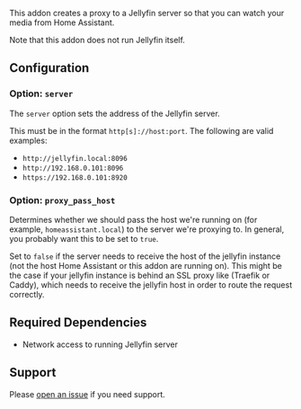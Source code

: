 This addon creates a proxy to a Jellyfin server so that you can watch your media from Home Assistant.

Note that this addon does not run Jellyfin itself.

## Configuration

### Option: `server`

The `server` option sets the address of the Jellyfin server.

This must be in the format `http[s]://host:port`. The following are valid examples:

- `http://jellyfin.local:8096`
- `http://192.168.0.101:8096`
- `https://192.168.0.101:8920`

### Option: `proxy_pass_host`

Determines whether we should pass the host we're running on (for example, 
`homeassistant.local`) to the server we're proxying to. In general, you probably
want this to be set to `true`. 

Set to `false` if the server needs to receive the host of the jellyfin instance
(not the host Home Assistant or this addon are running on). This might be the case
if your jellyfin instance is behind an SSL proxy like (Traefik or Caddy), which
needs to receive the jellyfin host in order to route the request correctly.

## Required Dependencies

- Network access to running Jellyfin server

## Support

Please [open an issue](https://github.com/grayda/ha-addons/issues/new/choose) if you need support.
